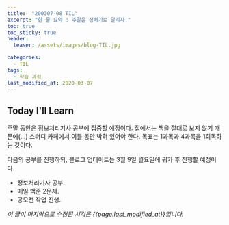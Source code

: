 ```yaml
---
title:  "200307-08 TIL"
excerpt: "한 줄 요약 : 주말은 정처기로 달리자."
toc: true
toc_sticky: true
header:
  teaser: /assets/images/blog-TIL.jpg

categories:
  - TIL
tags:
  - 학습 과정
last_modified_at: 2020-03-07
---
```




## Today I'll Learn



주말 동안은 정보처리기사 공부에 집중할 예정이다. 집에서는 책을 절대로 보지 않기 때문에(...) 스터디 카페에서 이틀 동안 박혀 있어야 한다. 목표는 1과목과 4과목을 1회독하는 것이다. 

다음의 공부를 진행하되, 블로그 업데이트는 3월 9일 월요일에 귀가 후 진행할 예정이다.


* 정보처리기사 공부.
* 매일 백준 2문제.
* 공모전 작업 진행.





*이 글이 마지막으로 수정된 시각은 {{page.last_modified_at}}입니다.*